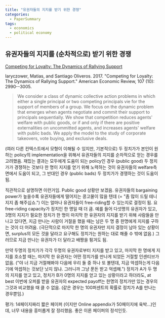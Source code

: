 ```yaml
---
title: "유권자들의 지지를 받기 위한 경쟁"
categories:
  - PaperSummary
tags:
  - economics
  - political economy
---
```


## 유권자들의 지지를 (순차적으로) 받기 위한 경쟁

[Competing for Loyalty: The Dynamics of Rallying Support](https://www.aeaweb.org/articles?id=10.1257/aer.20150755)

Iaryczower, Matias, and Santiago Oliveros. 2017. "Competing for Loyalty: The Dynamics of Rallying Support." American Economic Review, 107 (10): 2990--3005.

> We consider a class of dynamic collective action problems in which either a single principal or two competing principals vie for the support of members of a group. We focus on the dynamic problem that emerges when agents negotiate and commit their support to principals sequentially. We show that competition reduces agents' welfare with public goods, or if and only if there are positive externalities on uncommitted agents, and increases agents' welfare with public bads. We apply the model to the study of corporate takeovers, vote buying, and exclusive deals.


(여러 다른 컨텍스트에서 모형이 이해될 수 있지만, 기본적으로) 두 정치가가 본인이 원하는 policy의 implementation을 위해서 유권자들의 지지를 순차적으로 얻는 경우를 고려했음. 재밌는 결과는 모두에게 도움이 되는 policy인 경우 (public good) 두 정치가가 경쟁하는 것보다 한 명이 지지를 얻기 위해 노력하는 것이 유권자들의 welfare측면에서 도움이 되고, 그 반대인 경우 (public bads) 두 정치가가 경쟁하는 것이 도움이 됨.

직관적으로 설명하면 이런거임. Public good 상황만 보겠음. 유권자들의 bargaining power가 높을수록 유권자들에게 떨어지는 콩고물이 많을 텐데 (= "좀 많이 드릴 테니 지지 좀 해주십쇼.") 이는 얼마나 유권자들이 free-riding할 수 있는지로 결정이 됨. 요 free-riding capacity가 정치인 한 명일 때 더 큼. 예를 들어 다섯명의 유권자가 있고, 3명의 지지가 필요한 정치가 한 명이 마지막 한 유권자의 지지를 받기 위해 사람들을 만나고 있다면, 지금 만나는 사람이 거절을 했을 때는 남은 두 명 중 한명에게 지지를 구하는 것이 더 어려움. (극단적으로 마지막 한 명의 유권자만 지지 결정이 남아 있는 상황이면, surplus의 모든 것을 달라고 요구해도 정치가는 원하는 대로 해줄 수 밖에 없음.) 그러므로 지금 만나는 유권자가 더 달라고 배짱을 튕겨도 됨.

만약 두명의 정치가가 각각 두명의 유권자로부터 지지를 받고 있고, 마지막 한 명에게 지지를 호소할 때는, 마지막 한 유권자는 어떤 정치가를 만나게 되었든 거절할 인센티브가 없음. ("야 너 지금 거절해봐야 다음에 우리 둘 중 하나 또 볼텐데, 지금 억셉하는게 다음기에 억셉하는 것보단 낫지 않냐. 그러니까 그냥 푼돈 받고 억셉해.") 정치가 A가 두 명의 지지를 얻고 있고, 정치가 B가 0명의 지지를 얻고 있는 상황이라고 하더라도, at best 이번에 오퍼를 받을 유권자의 expected payoff는 한명의 정치가만 있는 경우의 그것과 비교했을 때 클 수 없음. (같은 경우는 100퍼센트의 확률로 정치가 A를 만나는 경우뿐임.)

평가: 14페이지짜리 짧은 페이퍼 (이지만 Online appendix가 50페이지에 육박...)인데, 너무 내용을 흥미롭게 잘 정리했음. 좋은 이론 페이퍼의 정석인듯.
